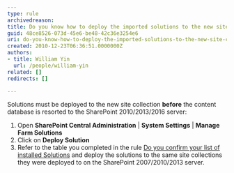 ```yaml
---
type: rule
archivedreason: 
title: Do you know how to deploy the imported solutions to the new site collection
guid: 48ce8526-073d-45e6-be48-42c36e3254e6
uri: do-you-know-how-to-deploy-the-imported-solutions-to-the-new-site-collection
created: 2010-12-23T06:36:51.0000000Z
authors:
- title: William Yin
  url: /people/william-yin
related: []
redirects: []

---
```


Solutions must be deployed to the new site collection  **before** the content database is resorted to the SharePoint 2010/2013/2016 server:

1. Open  **SharePoint Central Administration** |  **System Settings** |  **Manage Farm Solutions**
2. Click on  **Deploy Solution**
3. Refer to the table you completed in the rule [Do you confirm your list of installed Solutions](/do-you-confirm-your-list-of-installed-sharepoint-2007-solutions) and deploy the solutions to the same site collections they were deployed to on the SharePoint 2007/2010/2013 server.


<!--endintro-->
